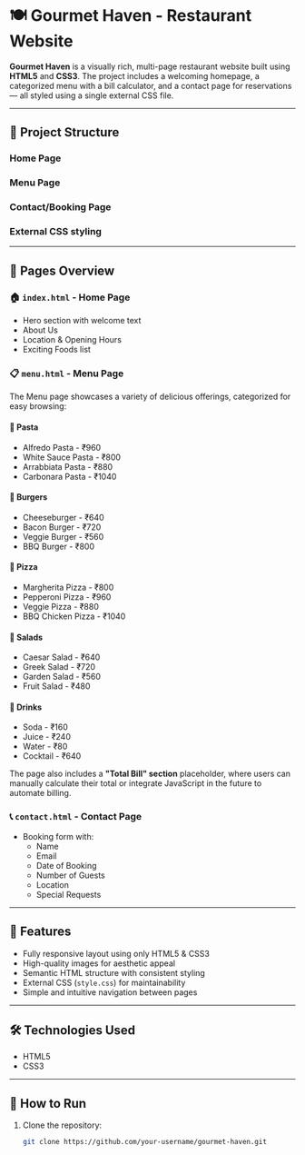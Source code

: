 # 🍽️ Gourmet Haven - Restaurant Website

**Gourmet Haven** is a visually rich, multi-page restaurant website built using **HTML5** and **CSS3**. The project includes a welcoming homepage, a categorized menu with a bill calculator, and a contact page for reservations — all styled using a single external CSS file.

---

## 📁 Project Structure
 ### Home Page
 ### Menu Page
 ### Contact/Booking Page
 ### External CSS styling

---

## 📄 Pages Overview

### 🏠 `index.html` - Home Page
- Hero section with welcome text
- About Us
- Location & Opening Hours
- Exciting Foods list

### 📋 `menu.html` - Menu Page

The Menu page showcases a variety of delicious offerings, categorized for easy browsing:

#### 🍝 Pasta
- Alfredo Pasta - ₹960  
- White Sauce Pasta - ₹800  
- Arrabbiata Pasta - ₹880  
- Carbonara Pasta - ₹1040  

#### 🍔 Burgers
- Cheeseburger - ₹640  
- Bacon Burger - ₹720  
- Veggie Burger - ₹560  
- BBQ Burger - ₹800  

#### 🍕 Pizza
- Margherita Pizza - ₹800  
- Pepperoni Pizza - ₹960  
- Veggie Pizza - ₹880  
- BBQ Chicken Pizza - ₹1040  

#### 🥗 Salads
- Caesar Salad - ₹640  
- Greek Salad - ₹720  
- Garden Salad - ₹560  
- Fruit Salad - ₹480  

#### 🥤 Drinks
- Soda - ₹160  
- Juice - ₹240  
- Water - ₹80  
- Cocktail - ₹640  

The page also includes a **"Total Bill" section** placeholder, where users can manually calculate their total or integrate JavaScript in the future to automate billing.


### 📞 `contact.html` - Contact Page
- Booking form with:
  - Name
  - Email
  - Date of Booking
  - Number of Guests
  - Location
  - Special Requests

---

## 🎨 Features

- Fully responsive layout using only HTML5 & CSS3
- High-quality images for aesthetic appeal
- Semantic HTML structure with consistent styling
- External CSS (`style.css`) for maintainability
- Simple and intuitive navigation between pages

---

## 🛠️ Technologies Used

- HTML5
- CSS3

---

## 🚀 How to Run

1. Clone the repository:
   ```bash
   git clone https://github.com/your-username/gourmet-haven.git
